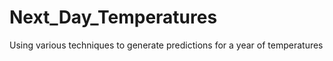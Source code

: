 # Next_Day_Temperatures
Using various techniques to generate predictions for a year of temperatures
